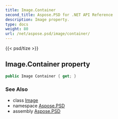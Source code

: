 ```yaml
---
title: Image.Container
second_title: Aspose.PSD for .NET API Reference
description: Image property. 
type: docs
weight: 80
url: /net/aspose.psd/image/container/
---
```

{{< psd/tize >}}
## Image.Container property

```csharp
public Image Container { get; }
```

### See Also

* class [Image](../)
* namespace [Aspose.PSD](../../image/)
* assembly [Aspose.PSD](../../../)



